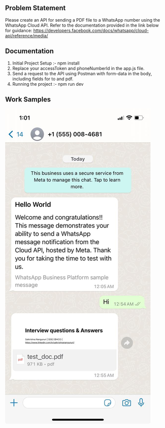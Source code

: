 
## Problem Statement
Please create an API for sending a PDF file to a WhatsApp number using the WhatsApp Cloud API. Refer to the documentation provided in the link below for guidance:
https://developers.facebook.com/docs/whatsapp/cloud-api/reference/media/


## Documentation
1) Initial Project Setup :- npm install
2) Replace your accessToken and phoneNumberId in the app.js file.
3) Send a request to the API using Postman with form-data in the body, including fields for to and pdf.
3) Running the project :- npm run dev


## Work Samples 

<img src="./media/whatsapp_api.jpeg" alt="whatsapp_api_pdf"/>
